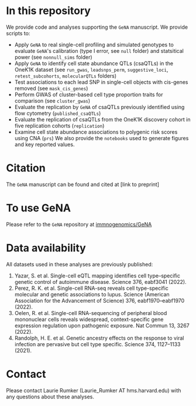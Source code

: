 # In this repository
We provide code and analyses supporting the `GeNA` manuscript. We provide scripts to:
- Apply `GeNA` to real single-cell profiling and simulated genotypes to evaluate `GeNA`'s calibration (type I error, see `null` folder) and statsitical power (see `nonnull_sims` folder)
- Apply `GeNA` to identify cell state abundance QTLs (csaQTLs) in the OneK1K dataset (see `run_gwas`, `leadsnps_perm`, `suggestive_loci`, `retest_subcohorts`, `molecularQTLs` folders)
- Test associations to each lead SNP in single-cell objects with cis-genes removed (see `mask_cis_genes`)
- Perform GWAS of cluster-based cell type proportion traits for comparison (see `cluster_gwas`)
- Evaluate the replication by `GeNA` of csaQTLs previously identified using flow cytometry (`published_csaQTLs`)
- Evaluate the replication of csaQTLs from the OneK1K discovery cohort in five replication cohorts (`replication`)
- Examine cell state abundance associations to polygenic risk scores using CNA (`prs`)
We also provide the `notebooks` used to generate figures and key reported values.

# Citation
The `GeNA` manuscript can be found and cited at
[link to preprint]

# To use GeNA
Please refer to the `GeNA` repository at [immnogenomics/GeNA](https://github.com/immunogenomics/GeNA)

# Data availability
All datasets used in these analyses are previously published:
1. Yazar, S. et al. Single-cell eQTL mapping identifies cell type–specific genetic control of autoimmune disease. Science 376, eabf3041 (2022).
2. Perez, R. K. et al. Single-cell RNA-seq reveals cell type-specific molecular and genetic associations to lupus. Science (American Association for the Advancement of Science) 376, eabf1970–eabf1970 (2022).
3. Oelen, R. et al. Single-cell RNA-sequencing of peripheral blood mononuclear cells reveals widespread, context-specific gene expression regulation upon pathogenic exposure. Nat Commun 13, 3267 (2022).
4. Randolph, H. E. et al. Genetic ancestry effects on the response to viral infection are pervasive but cell type specific. Science 374, 1127–1133 (2021).

# Contact
Please contact Laurie Rumker (Laurie_Rumker AT hms.harvard.edu) with any questions about these analyses.
